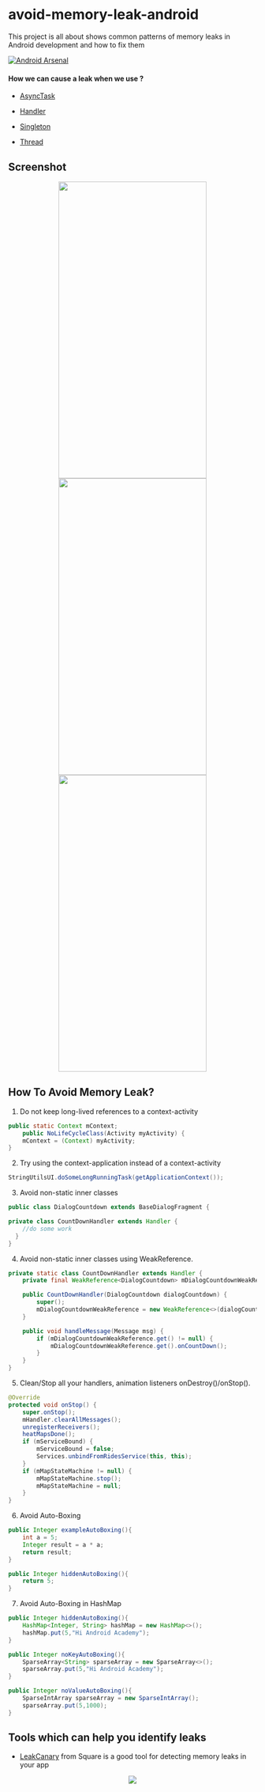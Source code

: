 # avoid-memory-leak-android

This project is all about shows common patterns of memory leaks in Android development and how to fix them

 [![Android Arsenal]( https://img.shields.io/badge/Android%20Arsenal-avoid--memory--leak--android-green.svg?style=flat )]( https://android-arsenal.com/details/1/6887 )
 
 #### How we can cause a leak when we use ?

* [AsyncTask](https://github.com/AliAsadi/avoid-memory-leak-android/tree/master/app/src/main/java/aliasadi/memoryleak/asynctask)

* [Handler](https://github.com/AliAsadi/avoid-memory-leak-android/tree/master/app/src/main/java/aliasadi/memoryleak/handler)

* [Singleton](https://github.com/AliAsadi/avoid-memory-leak-android/tree/master/app/src/main/java/aliasadi/memoryleak/singleton)

* [Thread](https://github.com/AliAsadi/avoid-memory-leak-android/tree/master/app/src/main/java/aliasadi/memoryleak/thread)


 ## Screenshot
<p align="center">
<img src="https://i.imgur.com/M1XGg1e.png" height="600" width="300">
<img src="https://i.imgur.com/2b31zYY.png" height="600" width="300">
<img src="https://i.imgur.com/icylNzW.png" height="600" width="300">
</p>


## How To Avoid Memory Leak?

1. Do not keep long-lived references to a context-activity

```Java
public static Context mContext;
	public NoLifeCycleClass(Activity myActivity) {
	mContext = (Context) myActivity;
}
```


2. Try using the context-application instead of a context-activity

```Java
StringUtilsUI.doSomeLongRunningTask(getApplicationContext());
```

3. Avoid non-static inner classes

```Java
public class DialogCountdown extends BaseDialogFragment {

private class CountDownHandler extends Handler {
	//do some work
  }
}
```

4. Avoid non-static inner classes using WeakReference.

```Java
private static class CountDownHandler extends Handler {
    private final WeakReference<DialogCountdown> mDialogCountdownWeakReference;

    public CountDownHandler(DialogCountdown dialogCountdown) {
        super();
        mDialogCountdownWeakReference = new WeakReference<>(dialogCountdown);
    }

    public void handleMessage(Message msg) {
        if (mDialogCountdownWeakReference.get() != null) {
            mDialogCountdownWeakReference.get().onCountDown();
        }
    }
}
```

5. Clean/Stop all your handlers, animation listeners onDestroy()/onStop().

```Java
@Override
protected void onStop() {
    super.onStop();
    mHandler.clearAllMessages();
    unregisterReceivers();
    heatMapsDone();
    if (mServiceBound) {
        mServiceBound = false;
        Services.unbindFromRidesService(this, this);
    }
    if (mMapStateMachine != null) {
        mMapStateMachine.stop();
        mMapStateMachine = null;
    }
}
```

6. Avoid Auto-Boxing

```Java
public Integer exampleAutoBoxing(){
	int a = 5;
	Integer result = a * a;
	return result;
}
```

```Java
public Integer hiddenAutoBoxing(){
	return 5;
}
```

7. Avoid Auto-Boxing in HashMap

```Java
public Integer hiddenAutoBoxing(){
	HashMap<Integer, String> hashMap = new HashMap<>();
	hashMap.put(5,"Hi Android Academy");
}
```

```Java
public Integer noKeyAutoBoxing(){
	SparseArray<String> sparseArray = new SparseArray<>();
	sparseArray.put(5,"Hi Android Academy");
}
```

```Java
public Integer noValueAutoBoxing(){
	SparseIntArray sparseArray = new SparseIntArray();
	sparseArray.put(5,1000);
}
```

##  Tools which can help you identify leaks

* [LeakCanary](https://github.com/square/leakcanary) from Square is a good tool for detecting memory leaks in your app 

<p align="center">
<img src="https://i.imgur.com/dKAqQC5.jpg"/>
</p>


